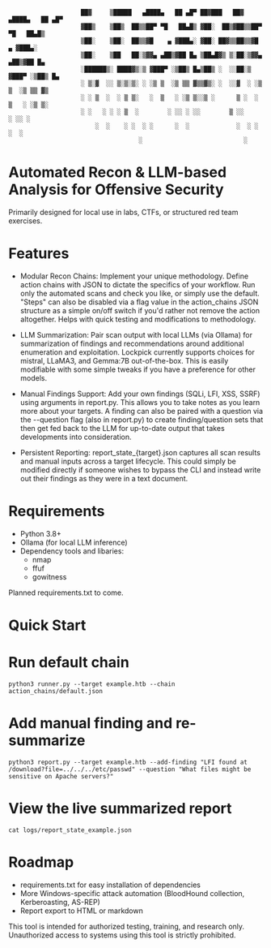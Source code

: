 ```
                    ██▓     ▒█████   ▄████▄   ██ ▄█▀ ██▓███   ██▓ ▄████▄   ██ ▄█▀
                    ▓██▒    ▒██▒  ██▒▒██▀ ▀█   ██▄█▒ ▓██░  ██▒▓██▒▒██▀ ▀█   ██▄█▒ 
                    ▒██░    ▒██░  ██▒▒▓█    ▄ ▓███▄░ ▓██░ ██▓▒▒██▒▒▓█    ▄ ▓███▄░ 
                    ▒██░    ▒██   ██░▒▓▓▄ ▄██▒▓██ █▄ ▒██▄█▓▒ ▒░██░▒▓▓▄ ▄██▒▓██ █▄ 
                    ░██████▒░ ████▓▒░▒ ▓███▀ ░▒██▒ █▄▒██▒ ░  ░░██░▒ ▓███▀ ░▒██▒ █▄
                    ░ ▒░▓  ░░ ▒░▒░▒░ ░ ░▒ ▒  ░▒ ▒▒ ▓▒▒▓▒░ ░  ░░▓  ░ ░▒ ▒  ░▒ ▒▒ ▓▒
                    ░ ░ ▒  ░  ░ ▒ ▒░   ░  ▒   ░ ░▒ ▒░░▒ ░      ▒ ░  ░  ▒   ░ ░▒ ▒░
                    ░ ░   ░ ░ ░ ▒  ░        ░ ░░ ░ ░░        ▒ ░░        ░ ░░ ░ 
                        ░  ░    ░ ░  ░ ░      ░  ░             ░  ░ ░      ░  ░   
                                    ░                            ░               
```



# Automated Recon & LLM-based Analysis for Offensive Security
Primarily designed for local use in labs, CTFs, or structured red team exercises.

# Features
- Modular Recon Chains: Implement your unique methodology. Define action chains with JSON to dictate the specifics of your workflow. Run only the automated scans and check you like, or simply use the default. "Steps" can also be disabled via a flag value in the action_chains JSON structure as a simple on/off switch if you'd rather not remove the action altogether. Helps with quick testing and modifications to methodology. 

- LLM Summarization: Pair scan output with local LLMs (via Ollama) for summarization of findings and recommendations around additional enumeration and exploitation. Lockpick currently supports choices for mistral, LLaMA3, and Gemma:7B out-of-the-box. This is easily modifiable with some simple tweaks if you have a preference for other models.

- Manual Findings Support: Add your own findings (SQLi, LFI, XSS, SSRF) using arguments in report.py. This allows you to take notes as you learn more about your targets. A finding can also be paired with a question via the --question flag (also in report.py) to create finding/question sets that then get fed back to the LLM for up-to-date output that takes developments into consideration.

- Persistent Reporting: report_state_{target}.json captures all scan results and manual inputs across a target lifecycle. This could simply be modified directly if someone wishes to bypass the CLI and instead write out their findings as they were in a text document.

# Requirements
- Python 3.8+
- Ollama (for local LLM inference)
- Dependency tools and libaries:
    - nmap
    - ffuf
    - gowitness

Planned requirements.txt to come.

# Quick Start
# Run default chain
```
python3 runner.py --target example.htb --chain action_chains/default.json
```

# Add manual finding and re-summarize
```
python3 report.py --target example.htb --add-finding "LFI found at /download?file=../../../etc/passwd" --question "What files might be sensitive on Apache servers?"
```

# View the live summarized report
```
cat logs/report_state_example.json
```

# Roadmap
- requirements.txt for easy installation of dependencies
- More Windows-specific attack automation (BloodHound collection, Kerberoasting, AS-REP)
- Report export to HTML or markdown

This tool is intended for authorized testing, training, and research only. Unauthorized access to systems using this tool is strictly prohibited.